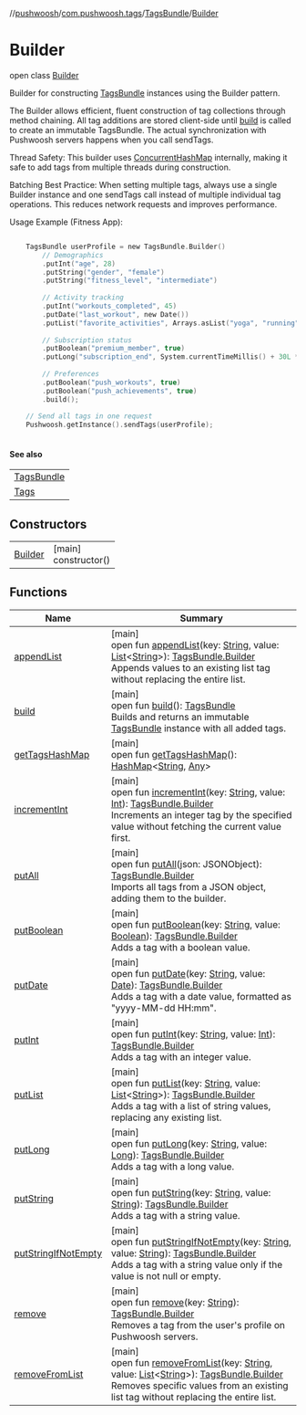 //[pushwoosh](../../../../index.md)/[com.pushwoosh.tags](../../index.md)/[TagsBundle](../index.md)/[Builder](index.md)

# Builder

open class [Builder](index.md)

Builder for constructing [TagsBundle](../index.md) instances using the Builder pattern. 

 The Builder allows efficient, fluent construction of tag collections through method chaining. All tag additions are stored client-side until [build](build.md) is called to create an immutable TagsBundle. The actual synchronization with Pushwoosh servers happens when you call sendTags. 

Thread Safety: This builder uses [ConcurrentHashMap](https://developer.android.com/reference/kotlin/java/util/concurrent/ConcurrentHashMap.html) internally, making it safe to add tags from multiple threads during construction. 

Batching Best Practice: When setting multiple tags, always use a single Builder instance and one sendTags call instead of multiple individual tag operations. This reduces network requests and improves performance. 

Usage Example (Fitness App):

```kotlin

	TagsBundle userProfile = new TagsBundle.Builder()
	    // Demographics
	    .putInt("age", 28)
	    .putString("gender", "female")
	    .putString("fitness_level", "intermediate")
	
	    // Activity tracking
	    .putInt("workouts_completed", 45)
	    .putDate("last_workout", new Date())
	    .putList("favorite_activities", Arrays.asList("yoga", "running", "cycling"))
	
	    // Subscription status
	    .putBoolean("premium_member", true)
	    .putLong("subscription_end", System.currentTimeMillis() + 30L * 24 * 60 * 60 * 1000)
	
	    // Preferences
	    .putBoolean("push_workouts", true)
	    .putBoolean("push_achievements", true)
	    .build();
	
	// Send all tags in one request
	Pushwoosh.getInstance().sendTags(userProfile);
	
```

#### See also

| |
|---|
| [TagsBundle](../index.md) |
| [Tags](../../-tags/index.md) |

## Constructors

| | |
|---|---|
| [Builder](-builder.md) | [main]<br>constructor() |

## Functions

| Name | Summary |
|---|---|
| [appendList](append-list.md) | [main]<br>open fun [appendList](append-list.md)(key: [String](https://developer.android.com/reference/kotlin/java/lang/String.html), value: [List](https://developer.android.com/reference/kotlin/java/util/List.html)&lt;[String](https://developer.android.com/reference/kotlin/java/lang/String.html)&gt;): [TagsBundle.Builder](index.md)<br>Appends values to an existing list tag without replacing the entire list. |
| [build](build.md) | [main]<br>open fun [build](build.md)(): [TagsBundle](../index.md)<br>Builds and returns an immutable [TagsBundle](../index.md) instance with all added tags. |
| [getTagsHashMap](get-tags-hash-map.md) | [main]<br>open fun [getTagsHashMap](get-tags-hash-map.md)(): [HashMap](https://developer.android.com/reference/kotlin/java/util/HashMap.html)&lt;[String](https://developer.android.com/reference/kotlin/java/lang/String.html), [Any](https://kotlinlang.org/api/latest/jvm/stdlib/kotlin-stdlib/kotlin/-any/index.html)&gt; |
| [incrementInt](increment-int.md) | [main]<br>open fun [incrementInt](increment-int.md)(key: [String](https://developer.android.com/reference/kotlin/java/lang/String.html), value: [Int](https://kotlinlang.org/api/latest/jvm/stdlib/kotlin-stdlib/kotlin/-int/index.html)): [TagsBundle.Builder](index.md)<br>Increments an integer tag by the specified value without fetching the current value first. |
| [putAll](put-all.md) | [main]<br>open fun [putAll](put-all.md)(json: JSONObject): [TagsBundle.Builder](index.md)<br>Imports all tags from a JSON object, adding them to the builder. |
| [putBoolean](put-boolean.md) | [main]<br>open fun [putBoolean](put-boolean.md)(key: [String](https://developer.android.com/reference/kotlin/java/lang/String.html), value: [Boolean](https://kotlinlang.org/api/latest/jvm/stdlib/kotlin-stdlib/kotlin/-boolean/index.html)): [TagsBundle.Builder](index.md)<br>Adds a tag with a boolean value. |
| [putDate](put-date.md) | [main]<br>open fun [putDate](put-date.md)(key: [String](https://developer.android.com/reference/kotlin/java/lang/String.html), value: [Date](https://developer.android.com/reference/kotlin/java/util/Date.html)): [TagsBundle.Builder](index.md)<br>Adds a tag with a date value, formatted as &quot;yyyy-MM-dd HH:mm&quot;. |
| [putInt](put-int.md) | [main]<br>open fun [putInt](put-int.md)(key: [String](https://developer.android.com/reference/kotlin/java/lang/String.html), value: [Int](https://kotlinlang.org/api/latest/jvm/stdlib/kotlin-stdlib/kotlin/-int/index.html)): [TagsBundle.Builder](index.md)<br>Adds a tag with an integer value. |
| [putList](put-list.md) | [main]<br>open fun [putList](put-list.md)(key: [String](https://developer.android.com/reference/kotlin/java/lang/String.html), value: [List](https://developer.android.com/reference/kotlin/java/util/List.html)&lt;[String](https://developer.android.com/reference/kotlin/java/lang/String.html)&gt;): [TagsBundle.Builder](index.md)<br>Adds a tag with a list of string values, replacing any existing list. |
| [putLong](put-long.md) | [main]<br>open fun [putLong](put-long.md)(key: [String](https://developer.android.com/reference/kotlin/java/lang/String.html), value: [Long](https://kotlinlang.org/api/latest/jvm/stdlib/kotlin-stdlib/kotlin/-long/index.html)): [TagsBundle.Builder](index.md)<br>Adds a tag with a long value. |
| [putString](put-string.md) | [main]<br>open fun [putString](put-string.md)(key: [String](https://developer.android.com/reference/kotlin/java/lang/String.html), value: [String](https://developer.android.com/reference/kotlin/java/lang/String.html)): [TagsBundle.Builder](index.md)<br>Adds a tag with a string value. |
| [putStringIfNotEmpty](put-string-if-not-empty.md) | [main]<br>open fun [putStringIfNotEmpty](put-string-if-not-empty.md)(key: [String](https://developer.android.com/reference/kotlin/java/lang/String.html), value: [String](https://developer.android.com/reference/kotlin/java/lang/String.html)): [TagsBundle.Builder](index.md)<br>Adds a tag with a string value only if the value is not null or empty. |
| [remove](remove.md) | [main]<br>open fun [remove](remove.md)(key: [String](https://developer.android.com/reference/kotlin/java/lang/String.html)): [TagsBundle.Builder](index.md)<br>Removes a tag from the user's profile on Pushwoosh servers. |
| [removeFromList](remove-from-list.md) | [main]<br>open fun [removeFromList](remove-from-list.md)(key: [String](https://developer.android.com/reference/kotlin/java/lang/String.html), value: [List](https://developer.android.com/reference/kotlin/java/util/List.html)&lt;[String](https://developer.android.com/reference/kotlin/java/lang/String.html)&gt;): [TagsBundle.Builder](index.md)<br>Removes specific values from an existing list tag without replacing the entire list. |

